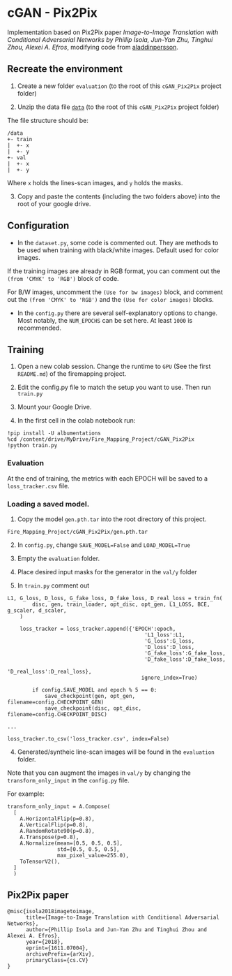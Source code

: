 # cGAN - Pix2Pix

Implementation based on Pix2Pix paper *Image-to-Image Translation with Conditional Adversarial Networks by Phillip Isola, Jun-Yan Zhu, Tinghui Zhou, Alexei A. Efros*, modifying code from [aladdinpersson](https://github.com/aladdinpersson/Machine-Learning-Collection/blob/master/ML/Pytorch/GANs/Pix2Pix/README.md).

## Recreate the environment

1. Create a new folder `evaluation` (to the root of this `cGAN_Pix2Pix` project folder)

2. Unzip the data file [`data`](https://drive.google.com/drive/folders/1srBgeb3p1m4xT6-VwvvzOPWwZdp09jVg?usp=sharing) (to the root of this `cGAN_Pix2Pix` project folder)

The file structure should be:

```
/data
+- train
|  +- x
|  +- y
+- val
|  +- x
|  +- y
```

Where `x` holds the lines-scan images, and `y` holds the masks.

3. Copy and paste the contents (including the two folders above) into the root of your google drive.

## Configuration

* In the `dataset.py`, some code is commented out. They are methods to be used when training with black/white images. Default used for color images.

If the training images are already in RGB format, you can comment out the `(from 'CMYK' to 'RGB')` block of code.

For B/W images, uncomment the `(Use for bw images)` block, and comment out the `(from 'CMYK' to 'RGB')` and the `(Use for color images)` blocks.

* In the `config.py` there are several self-explanatory options to change. Most notably, the `NUM_EPOCHS` can be set here. At least `1000` is recommended.

## Training

1. Open a new colab session. Change the runtime to `GPU` (See the first `README.md`) of the firemapping project.

2. Edit the config.py file to match the setup you want to use. Then run `train.py`

3. Mount your Google Drive.

4. In the first cell in the colab notebook run:

```
!pip install -U albumentations
%cd /content/drive/MyDrive/Fire_Mapping_Project/cGAN_Pix2Pix
!python train.py
```

### Evaluation

At the end of training, the metrics with each EPOCH will be saved to a `loss_tracker.csv` file.

### Loading a saved model.

1. Copy the model `gen.pth.tar` into the root directory of this project.

`Fire_Mapping_Project/cGAN_Pix2Pix/gen.pth.tar`

2. In `config.py`, change `SAVE_MODEL=False` and `LOAD_MODEL=True`

3. Empty the `evaluation` folder.

4. Place desired input masks for the generator in the `val/y` folder

5. In `train.py` comment out

```
L1, G_loss, D_loss, G_fake_loss, D_fake_loss, D_real_loss = train_fn(
        disc, gen, train_loader, opt_disc, opt_gen, L1_LOSS, BCE, g_scaler, d_scaler,
    )

    loss_tracker = loss_tracker.append({'EPOCH':epoch,
                                            'L1_loss':L1,
                                            'G_loss':G_loss,
                                            'D_loss':D_loss,
                                            'G_fake_loss':G_fake_loss,
                                            'D_fake_loss':D_fake_loss,
                                            'D_real_loss':D_real_loss},
                                           ignore_index=True)

        if config.SAVE_MODEL and epoch % 5 == 0:
            save_checkpoint(gen, opt_gen, filename=config.CHECKPOINT_GEN)
            save_checkpoint(disc, opt_disc, filename=config.CHECKPOINT_DISC)

...

loss_tracker.to_csv('loss_tracker.csv', index=False)
```
4. Generated/syntheic line-scan images will be found in the `evaluation` folder.

Note that you can augment the images in `val/y` by changing the `transform_only_input` in the `config.py` file.

For example:

```
transform_only_input = A.Compose(
  [
    A.HorizontalFlip(p=0.8),
    A.VerticalFlip(p=0.8),
    A.RandomRotate90(p=0.8),
    A.Transpose(p=0.8),
    A.Normalize(mean=[0.5, 0.5, 0.5],
                std=[0.5, 0.5, 0.5],
                max_pixel_value=255.0),
    ToTensorV2(),
  ]
  )
```

## Pix2Pix paper

```
@misc{isola2018imagetoimage,
      title={Image-to-Image Translation with Conditional Adversarial Networks},
      author={Phillip Isola and Jun-Yan Zhu and Tinghui Zhou and Alexei A. Efros},
      year={2018},
      eprint={1611.07004},
      archivePrefix={arXiv},
      primaryClass={cs.CV}
}
```
